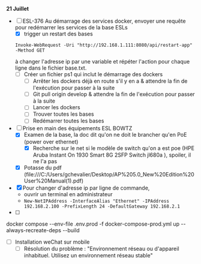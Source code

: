 **21 Juillet**
- [ ] ESL-376 Au démarrage des services docker, envoyer une requête pour redémarrer les services de la base ESLs
    - [x] trigger un restart des bases 
    ```
    Invoke-WebRequest -Uri "http://192.168.1.111:8080/api/restart-app" -Method GET
    ```
    à changer l'adresse ip par une variable et répéter l'action pour chaque ligne dans le fichier base.txt.
    - [ ] Créer un fichier ps1 qui inclut le démarrage des dockers
        - [ ] Arrêter les dockers déjà en route s'il y en a & attendre la fin de l'exécution pour passer à la suite
        - [ ] Git pull origin develop & attendre la fin de l'exécution pour passer à la suite
        - [ ] Lancer les dockers
        - [ ] Trouver toutes les bases
        - [ ] Redémarrer toutes les bases
- [ ] Prise en main des équipements ESL BOWTZ
    - [x] Examen de la base, la doc dit qu'on ne doit le brancher qu'en PoE (power over ethernet)
        - [x] Recherche sur le net si le modèle de switch qu'on a est poe (HPE Aruba Instant On 1930 Smart 8G 2SFP Switch jl680a ), spoiler, il ne l'a pas
    - [x] Potasse du pdf (file:///C:/Users/gchevalier/Desktop/AP%205.0_New%20Edition%20User%20Manual(1).pdf)
- [x] Pour changer d'adresse ip par ligne de commande,
    - ouvrir un terminal en administrateur
    - ```New-NetIPAddress -InterfaceAlias "Ethernet" -IPAddress 192.168.2.100 -PrefixLength 24 -DefaultGateway 192.168.2.1```
- [ ] 
docker compose --env-file .env.prod -f docker-compose-prod.yml up --always-recreate-deps --build
- [ ] Installation weChat sur mobile
    - [ ] Résolution du problème : "Environnement réseau ou d'appareil inhabituel. Utilisez un environnement réseau stable"